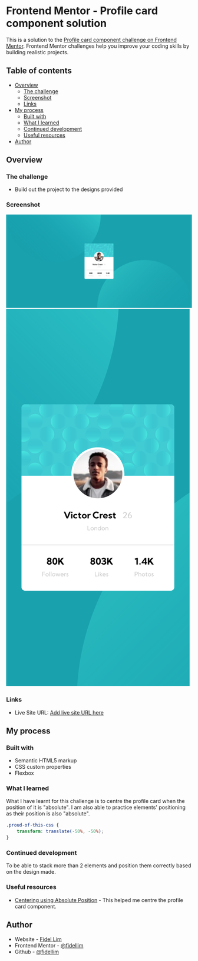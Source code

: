 # Frontend Mentor - Profile card component solution

This is a solution to the [Profile card component challenge on Frontend Mentor](https://www.frontendmentor.io/challenges/profile-card-component-cfArpWshJ). Frontend Mentor challenges help you improve your coding skills by building realistic projects.

## Table of contents

- [Overview](#overview)
  - [The challenge](#the-challenge)
  - [Screenshot](#screenshot)
  - [Links](#links)
- [My process](#my-process)
  - [Built with](#built-with)
  - [What I learned](#what-i-learned)
  - [Continued development](#continued-development)
  - [Useful resources](#useful-resources)
- [Author](#author)

## Overview

### The challenge

- Build out the project to the designs provided

### Screenshot

![Solution PC](./images/Solution%20PC.png)
![Solution Mobile](./images/Solution%20Mobile.png)

### Links

- Live Site URL: [Add live site URL here](https://profile-card-component-fidellim.netlify.app/)

## My process

### Built with

- Semantic HTML5 markup
- CSS custom properties
- Flexbox

### What I learned

What I have learnt for this challenge is to centre the profile card when the position of it is "absolute". I am also able to practice elements' positioning as their position is also "absolute".

```css
.proud-of-this-css {
	transform: translate(-50%, -50%);
}
```

### Continued development

To be able to stack more than 2 elements and position them correctly based on the design made.

### Useful resources

- [Centering using Absolute Position](https://thoughtbot.com/blog/positioning) - This helped me centre the profile card component.

## Author

- Website - [Fidel Lim](https://fidellim-portfolio.netlify.app/)
- Frontend Mentor - [@fidellim](https://www.frontendmentor.io/profile/fidellim)
- Github - [@fidellim](https://github.com/fidellim)

